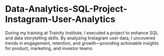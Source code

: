 # Data-Analytics-SQL-Project-Instagram-User-Analytics
During my training at Trainity Institute, I executed a project to enhance SQL and data storytelling skills. By analyzing Instagram user data, I uncovered trends in engagement, retention, and growth—providing actionable insights for product, marketing, and investor teams.

